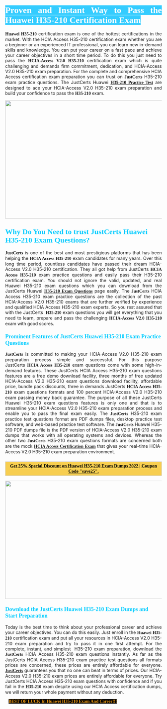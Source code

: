 <h1 style="text-align: justify;"><span style="color:#ffffff;"><span style="font-family:Georgia,serif;"><strong><span style="background-color:#33ccff;">Proven and Instant Way to Pass the Huawei H35-210 Certification Exam</span></strong></span></span></h1>

<p style="text-align: justify;"><span style="font-family:Georgia,serif;"><strong>Huawei H35-210</strong></span> certification exam is one of the hottest certifications in the market. With the HCIA Access H35-210 certification exam whether you are a beginner or an experienced IT professional, you can learn new in-demand skills and knowledge. You can put your career on a fast pace and achieve your career objectives in a short time period. To do this you just need to pass the <span style="font-family:Georgia,serif;"><strong>HCIA-Access V2.0 H35-210</strong></span> certification exam which is quite challenging and demands firm commitment, dedication, and HCIA-Access V2.0 H35-210 exam preparation. For the complete and comprehensive HCIA Access certification exam preparation you can trust on <span style="font-size:14px;"><span style="font-family:Georgia,serif;"><strong>JustCerts</strong></span></span> H35-210 exam practice questions. The JustCerts Huawei <span style="font-family:Georgia,serif;"><strong><a href="https://www.justcerts.com/huawei/h35-210-practice-questions.html">H35-210 Practice Test</a></strong></span> are designed to ace your HCIA-Access V2.0 H35-210 exam preparation and build your confidence to pass the <span style="font-family:Georgia,serif;"><strong> H35-210</strong></span> exam.</p>

<p style="text-align: center;"><a href="https://www.justcerts.com/huawei/h35-210-practice-questions.html"><img alt="" src="https://i.imgur.com/jVK0eNK.jpg" style="width: 720px; height: 380px;" /></a></p>

<h2 style="margin-right:0in; margin-left:0in"><span style="color:#00ccff;"><span style="font-family:Georgia,serif;"><strong><span style="font-size:18pt">Why Do You Need to trust JustCerts Huawei H35-210 Exam Questions?</span></strong></span></span></h2>

<p style="text-align: justify;"><span style="font-size:14px;"><span style="font-family:Georgia,serif;"><strong>JustCerts</strong></span></span> is one of the best and most prestigious platforms that has been helping the <span style="font-family:Georgia,serif;"><strong>HCIA Access H35-210</strong></span> exam candidates for many years. Over this long time period, countless candidates have passed their dream HCIA-Access V2.0 H35-210 certification. They all got help from JustCerts <span style="font-family:Georgia,serif;"><strong>HCIA Access H35-210</strong></span> exam practice questions and easily pass their H35-210 certification exam. You should not ignore the valid, updated, and real Huawei H35-210 exam questions which you can download from the JustCerts Huawei <a href="https://www.justcerts.com/huawei/h35-210-practice-questions.html"><span style="font-family:Georgia,serif;"><strong>H35-210 Exam Questions</strong></span></a> page easily. The <span style="font-size:14px;"><span style="font-family:Georgia,serif;"><strong>JustCerts</strong></span></span> HCIA Access H35-210 exam practice questions are the collection of the past HCIA-Access V2.0 H35-210 exams that are further verified by experience and qualified HCIA Access H35-210 exam experts. So you rest assured that with the JustCerts <span style="font-family:Georgia,serif;"><strong> H35-210</strong></span> exam questions you will get everything that you need to learn, prepare and pass the challenging <span style="font-family:Georgia,serif;"><strong>HCIA-Access V2.0 H35-210</strong></span> exam with good scores.</p>

<h3 style="margin-right:0in; margin-left:0in"><span style="color:#00ccff;"><span style="font-family:Georgia,serif;"><strong><span style="font-size:13.5pt">Prominent Features of JustCerts Huawei H35-210 Exam Practice Questions</span></strong></span></span></h3>

<p style="text-align: justify;"><span style="font-size:14px;"><span style="font-family:Georgia,serif;"><strong>JustCerts</strong></span></span> is committed to making your HCIA-Access V2.0 H35-210 exam preparation process simple and successful. For this purpose JustCerts <span style="font-family:Georgia,serif;"><strong>HCIA Access H35-210</strong></span> exam questions come with some high-in-demand features. These JustCerts HCIA Access H35-210 exam questions features are a free demo download facility, three months of free updated HCIA-Access V2.0 H35-210 exam questions download facility, affordable price, bundle pack discounts, three in demands JustCerts <span style="font-family:Georgia,serif;"><strong>HCIA Access H35-210</strong></span> exam questions formats and 100 percent HCIA-Access V2.0 H35-210 exam passing money back guarantee. The purpose of all these JustCerts Huawei H35-210 exam questions features is only one and that is to streamline your HCIA-Access V2.0 H35-210 exam preparation process and enable you to pass the final exam easily. The <span style="font-size:14px;"><span style="font-family:Georgia,serif;"><strong>JustCerts</strong></span></span> H35-210 exam practice test questions format are PDF dumps files, desktop practice test software, and web-based practice test software. The <span style="font-size:14px;"><span style="font-family:Georgia,serif;"><strong>JustCerts</strong></span></span> Huawei H35-210 PDF dumps file is the PDF version of HCIA-Access V2.0 H35-210 exam dumps that works with all operating systems and devices. Whereas the other two <span style="font-family:Georgia,serif;"><span style="font-size:14px;"><strong>JustCerts</strong></span></span> H35-210 exam questions formats are concerned both are the mock <a href="https://www.justcerts.com/huawei/hcia-access-certification-exams.html"><span style="font-family:Georgia,serif;"><strong>HCIA Access Certification Exam</strong></span></a> that gives your real-time HCIA-Access V2.0 H35-210 exam preparation environment.</p>

<h3 style="background: rgb(247, 206, 80); border: 1px solid rgb(204, 204, 204); padding: 5px 10px; text-align: center;"><span style="font-family:Georgia,serif;"><u><span style="color:#000000;"><span style="font-size:11pt;"><span style="line-height:normal;"><b><span cambria="">Get 25% Special Discount on Huawei H35-210 Exam Dumps 2022 | Coupon Code "save25".</span></b></span></span></span></u></span></h3>

<p style="text-align: center;"><a href="https://www.justcerts.com/huawei/h35-210-practice-questions.html"><img alt="" src="https://i.imgur.com/ILNYM6U.jpg" style="width: 720px; height: 380px;" /></a></p>

<h3 style="margin-right:0in; margin-left:0in"><span style="color:#00ccff;"><span style="font-family:Georgia,serif;"><strong><span style="font-size:13.5pt">Download the JustCerts Huawei H35-210 Exam Dumps and Start Preparation</span></strong></span></span></h3>

<p style="text-align: justify;">Today is the best time to think about your professional career and achieve your career objectives. You can do this easily. Just enroll in the <span style="font-family:Georgia,serif;"><strong>Huawei H35-210</strong></span> certification exam and put all your resources in HCIA-Access V2.0 H35-210 exam preparation and try to pass it in one first attempt. For the complete, instant, and simplest  H35-210 exam preparation, download the <span style="font-size:14px;"><span style="font-family:Georgia,serif;"><strong>JustCerts</strong></span></span> HCIA Access H35-210 exam questions instantly. As far as the JustCerts HCIA Access H35-210 exam practice test questions all formats prices are concerned, these prices are entirely affordable for everyone. <a href="https://www.justcerts.com/"><span style="font-size:14px;"><span style="font-family:Georgia,serif;"><strong>JustCerts</strong></span></span></a> guarantees you that no one can beat in terms of prices. Our HCIA-Access V2.0 H35-210 exam prices are entirely affordable for everyone. Try JustCerts HCIA Access H35-210 exam questions with confidence and if you fail in the <span style="font-family:Georgia,serif;"><strong> H35-210</strong></span> exam despite using our HCIA Access certification dumps, we will return your whole payment without any deduction.</p>

<p style="text-align:justify; margin:0in 8pt"><span style="color:#f39c12;"><span style="font-size:14px;"><span style="font-family:Georgia,serif;"><strong><span style="line-height:107%"><span style="background-color:#000000;">BEST OF LUCK In Huawei H35-210 Exam And Career!!!</span></span></strong></span></span></span></p>
